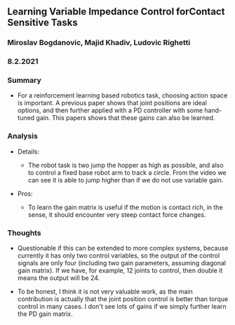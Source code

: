 #

## Learning Variable Impedance Control forContact Sensitive Tasks

### Miroslav Bogdanovic, Majid Khadiv, Ludovic Righetti

### 8.2.2021

### Summary

- For a reinforcement learning based robotics task, choosing action space is important. A previous paper shows that joint positions are ideal options, and then further applied with a PD controller with some hand-tuned gain. This papers shows that these gains can also be learned.

### Analysis

- Details:
  - The robot task is two jump the hopper as high as possible, and also to control a fixed base robot arm to track a circle. From the video we can see it is able to jump higher than if we do not use variable gain.

- Pros:
  - To learn the gain matrix is useful if the motion is contact rich, in the sense, it should encounter very steep contact force changes.

### Thoughts

- Questionable if this can be extended to more complex systems, because currently it has only two control variables, so the output of the control signals are only four (including two gain parameters, assuming diagonal gain matrix). If we have, for example, 12 joints to control, then double it means the output will be 24.

- To be honest, I think it is not very valuable work, as the main contribution is actually that the joint position control is better than torque control in many cases. I don't see lots of gains if we simply further learn the PD gain matrix.